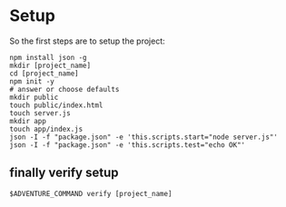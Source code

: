 # Setup

So the first steps are to setup the project:

    npm install json -g 
    mkdir [project_name]
    cd [project_name]
    npm init -y 
    # answer or choose defaults
    mkdir public
    touch public/index.html
    touch server.js
    mkdir app
    touch app/index.js
    json -I -f "package.json" -e 'this.scripts.start="node server.js"'
    json -I -f "package.json" -e 'this.scripts.test="echo OK"'

## finally verify setup

    $ADVENTURE_COMMAND verify [project_name]